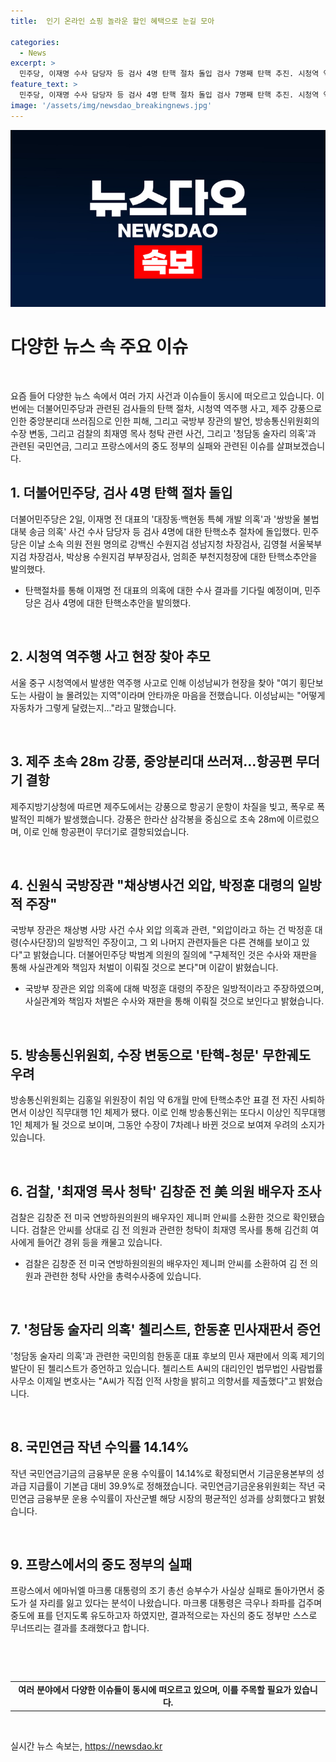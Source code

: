 ```yaml
---
title:  인기 온라인 쇼핑 놀라운 할인 혜택으로 눈길 모아

categories:
  - News
excerpt: >
  민주당, 이재명 수사 담당자 등 검사 4명 탄핵 절차 돌입 검사 7명째 탄핵 추진. 시청역 역주행 사고현장 추모, 제주 강풍으로 항공편 결항, 신원식 국방장관, 채상병 외압 부인 등 오늘의 주요 뉴스. 국민연금 작년 수익률 14.14%…성과급 지급율 39.9% 프랑스, 마크롱 조기총선 실패로 중도 정부 도박 역풍 - YTN NEWS 요약 Enache 
feature_text: >
  민주당, 이재명 수사 담당자 등 검사 4명 탄핵 절차 돌입 검사 7명째 탄핵 추진. 시청역 역주행 사고현장 추모, 제주 강풍으로 항공편 결항, 신원식 국방장관, 채상병 외압 부인 등 오늘의 주요 뉴스. 국민연금 작년 수익률 14.14%…성과급 지급율 39.9% 프랑스, 마크롱 조기총선 실패로 중도 정부 도박 역풍 - YTN NEWS 요약 Enache 
image: '/assets/img/newsdao_breakingnews.jpg'
---
```


<p><img src="/assets/img/newsdao_breakingnews.jpg" alt="ranknews 속보" /></p>

<h1 data-ke-size="size26">다양한 뉴스 속 주요 이슈</h1>

<p data-ke-size="size16">&nbsp;</p>

<p data-ke-size="size16">요즘 들어 다양한 뉴스 속에서 여러 가지 사건과 이슈들이 동시에 떠오르고 있습니다. 이번에는 더불어민주당과 관련된 검사들의 탄핵 절차, 시청역 역주행 사고, 제주 강풍으로 인한 중앙분리대 쓰러짐으로 인한 피해, 그리고 국방부 장관의 발언, 방송통신위원회의 수장 변동, 그리고 검찰의 최재영 목사 청탁 관련 사건, 그리고 '청담동 술자리 의혹'과 관련된 국민연금, 그리고 프랑스에서의 중도 정부의 실패와 관련된 이슈를 살펴보겠습니다.</p>

<h2 data-ke-size="size20">1. 더불어민주당, 검사 4명 탄핵 절차 돌입</h2>

<p data-ke-size="size16">더불어민주당은 2일, 이재명 전 대표의 '대장동·백현동 특혜 개발 의혹'과 '쌍방울 불법 대북 송금 의혹' 사건 수사 담당자 등 검사 4명에 대한 탄핵소추 절차에 돌입했다. 민주당은 이날 소속 의원 전원 명의로 강백신 수원지검 성남지청 차장검사, 김영철 서울북부지검 차장검사, 박상용 수원지검 부부장검사, 엄희준 부천지청장에 대한 탄핵소추안을 발의했다.</p>

<ul>
<li>탄핵절차를 통해 이재명 전 대표의 의혹에 대한 수사 결과를 기다릴 예정이며, 민주당은 검사 4명에 대한 탄핵소추안을 발의했다.</li>
</ul>

<p data-ke-size="size16">&nbsp;</p>

<h2 data-ke-size="size20">2. 시청역 역주행 사고 현장 찾아 추모</h2>

<p data-ke-size="size16">서울 중구 시청역에서 발생한 역주행 사고로 인해 이성남씨가 현장을 찾아 "여기 횡단보도는 사람이 늘 몰려있는 지역"이라며 안타까운 마음을 전했습니다. 이성남씨는 "어떻게 자동차가 그렇게 달렸는지…"라고 말했습니다.</p>

<p data-ke-size="size16">&nbsp;</p>

<h2 data-ke-size="size20">3. 제주 초속 28m 강풍, 중앙분리대 쓰러져…항공편 무더기 결항</h2>

<p data-ke-size="size16">제주지방기상청에 따르면 제주도에서는 강풍으로 항공기 운항이 차질을 빚고, 폭우로 폭발적인 피해가 발생했습니다. 강풍은 한라산 삼각봉을 중심으로 초속 28m에 이르렀으며, 이로 인해 항공편이 무더기로 결항되었습니다.</p>

<p data-ke-size="size16">&nbsp;</p>

<h2 data-ke-size="size20">4. 신원식 국방장관 "채상병사건 외압, 박정훈 대령의 일방적 주장"</h2>

<p data-ke-size="size16">국방부 장관은 채상병 사망 사건 수사 외압 의혹과 관련, "외압이라고 하는 건 박정훈 대령(수사단장)의 일방적인 주장이고, 그 외 나머지 관련자들은 다른 견해를 보이고 있다"고 밝혔습니다. 더불어민주당 박범계 의원의 질의에 "구체적인 것은 수사와 재판을 통해 사실관계와 책임자 처벌이 이뤄질 것으로 본다"며 이같이 밝혔습니다.</p>

<ul>
<li>국방부 장관은 외압 의혹에 대해 박정훈 대령의 주장은 일방적이라고 주장하였으며, 사실관계와 책임자 처벌은 수사와 재판을 통해 이뤄질 것으로 보인다고 밝혔습니다.</li>
</ul>

<p data-ke-size="size16">&nbsp;</p>

<h2 data-ke-size="size20">5. 방송통신위원회, 수장 변동으로 '탄핵-청문' 무한궤도 우려</h2>

<p data-ke-size="size16">방송통신위원회는 김홍일 위원장이 취임 약 6개월 만에 탄핵소추안 표결 전 자진 사퇴하면서 이상인 직무대행 1인 체제가 됐다. 이로 인해 방송통신위는 또다시 이상인 직무대행 1인 체제가 될 것으로 보이며, 그동안 수장이 7차례나 바뀐 것으로 보여져 우려의 소지가 있습니다.</p>

<p data-ke-size="size16">&nbsp;</p>

<h2 data-ke-size="size20">6. 검찰, '최재영 목사 청탁' 김창준 전 美 의원 배우자 조사</h2>

<p data-ke-size="size16">검찰은 김창준 전 미국 연방하원의원의 배우자인 제니퍼 안씨를 소환한 것으로 확인됐습니다. 검찰은 안씨를 상대로 김 전 의원과 관련한 청탁이 최재영 목사를 통해 김건희 여사에게 들어간 경위 등을 캐물고 있습니다.</p>

<ul>
<li>검찰은 김창준 전 미국 연방하원의원의 배우자인 제니퍼 안씨를 소환하여 김 전 의원과 관련한 청탁 사안을 총력수사중에 있습니다.</li>
</ul>

<p data-ke-size="size16">&nbsp;</p>

<h2 data-ke-size="size20">7. '청담동 술자리 의혹' 첼리스트, 한동훈 민사재판서 증언</h2>

<p data-ke-size="size16">'청담동 술자리 의혹'과 관련한 국민의힘 한동훈 대표 후보의 민사 재판에서 의혹 제기의 발단이 된 첼리스트가 증언하고 있습니다. 첼리스트 A씨의 대리인인 법무법인 사람법률사무소 이제일 변호사는 "A씨가 직접 인적 사항을 밝히고 의향서를 제출했다"고 밝혔습니다.</p>

<p data-ke-size="size16">&nbsp;</p>

<h2 data-ke-size="size20">8. 국민연금 작년 수익률 14.14%</h2>

<p data-ke-size="size16">작년 국민연금기금의 금융부문 운용 수익률이 14.14%로 확정되면서 기금운용본부의 성과급 지급률이 기본급 대비 39.9%로 정해졌습니다. 국민연금기금운용위원회는 작년 국민연금 금융부문 운용 수익률이 자산군별 해당 시장의 평균적인 성과를 상회했다고 밝혔습니다.</p>

<p data-ke-size="size16">&nbsp;</p>

<h2 data-ke-size="size20">9. 프랑스에서의 중도 정부의 실패</h2>

<p data-ke-size="size16">프랑스에서 에마뉘엘 마크롱 대통령의 조기 총선 승부수가 사실상 실패로 돌아가면서 중도가 설 자리를 잃고 있다는 분석이 나왔습니다. 마크롱 대통령은 극우나 좌파를 겁주며 중도에 표를 던지도록 유도하고자 하였지만, 결과적으로는 자신의 중도 정부만 스스로 무너뜨리는 결과를 초래했다고 합니다.</p>

<p data-ke-size="size16">&nbsp;</p>

<p data-ke-size="size16">&nbsp;</p>

<table>
<tbody>
<tr>
<td style="text-align: center; height: 17px;"><b>여러 분야에서 다양한 이슈들이 동시에 떠오르고 있으며, 이를 주목할 필요가 있습니다.</b></td>
</tr>
</tbody>
</table>

<p data-ke-size="size16">&nbsp;</p>
실시간 뉴스 속보는, <a href="https://newsdao.kr" rel="dofollow">https://newsdao.kr</a>


